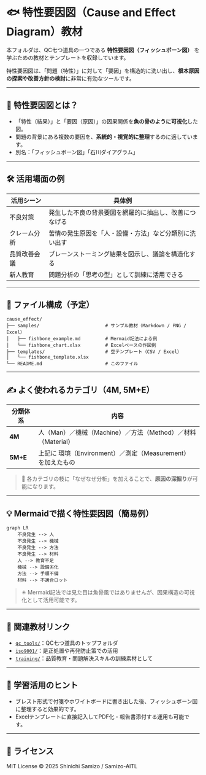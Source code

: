 # 🐟 特性要因図（Cause and Effect Diagram）教材

本フォルダは、QC七つ道具の一つである **特性要因図（フィッシュボーン図）** を学ぶための教材とテンプレートを収録しています。

特性要因図は、「問題（特性）」に対して「要因」を構造的に洗い出し、**根本原因の探索や改善方針の検討**に非常に有効なツールです。

---

## 📌 特性要因図とは？

- 「特性（結果）」と「要因（原因）」の因果関係を**魚の骨のように可視化**した図。
- 問題の背景にある複数の要因を、**系統的・視覚的に整理**するのに適しています。
- 別名：「フィッシュボーン図」「石川ダイアグラム」

---

## 🛠️ 活用場面の例

| 活用シーン | 具体例 |
|------------|--------|
| 不良対策 | 発生した不良の背景要因を網羅的に抽出し、改善につなげる |
| クレーム分析 | 苦情の発生原因を「人・設備・方法」など分類別に洗い出す |
| 品質改善会議 | ブレーンストーミング結果を図示し、議論を構造化する |
| 新人教育 | 問題分析の「思考の型」として訓練に活用できる |

---

## 📁 ファイル構成（予定）

```plaintext
cause_effect/
├── samples/                        # サンプル教材（Markdown / PNG / Excel）
│   ├── fishbone_example.md         # Mermaid記法による例
│   └── fishbone_chart.xlsx         # Excelベースの作図例
├── templates/                      # 空テンプレート（CSV / Excel）
│   └── fishbone_template.xlsx
└── README.md                       # このファイル
```

---

## ✍️ よく使われるカテゴリ（4M, 5M+E）

| 分類体系 | 内容 |
|----------|------|
| **4M** | 人（Man）／機械（Machine）／方法（Method）／材料（Material） |
| **5M+E** | 上記に 環境（Environment）／測定（Measurement） を加えたもの |

> 📌 各カテゴリの枝に「なぜなぜ分析」を加えることで、**原因の深掘り**が可能になります。

---

## 💡 Mermaidで描く特性要因図（簡易例）

```mermaid
graph LR
    不良発生 --> 人
    不良発生 --> 機械
    不良発生 --> 方法
    不良発生 --> 材料
    人 --> 教育不足
    機械 --> 設備劣化
    方法 --> 手順不備
    材料 --> 不適合ロット
```

> ✳ Mermaid記法では見た目は魚骨風ではありませんが、因果構造の可視化として活用可能です。

---

## 🔗 関連教材リンク

- [`qc_tools/`](../)：QC七つ道具のトップフォルダ
- [`iso9001/`](../../iso9001/)：是正処置や再発防止策での活用
- [`training/`](../../training/)：品質教育・問題解決スキルの訓練素材として

---

## 🧠 学習活用のヒント

- ブレスト形式で付箋やホワイトボードに書き出した後、フィッシュボーン図に整理すると効果的です。
- Excelテンプレートに直接記入してPDF化・報告書添付する運用も可能です。

---

## 📜 ライセンス

MIT License © 2025 Shinichi Samizo / Samizo-AITL

